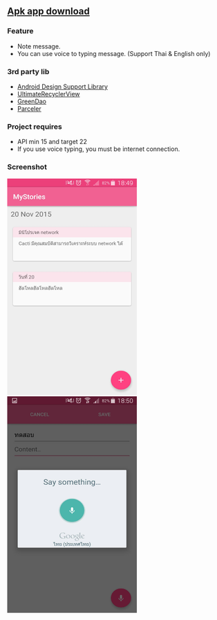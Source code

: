 ## <a href="https://github.com/w33vit/MyStories/raw/master/app/app-release.apk">Apk app download</a>

### Feature
- Note message.
- You can use voice to typing message. (Support Thai & English only)

### 3rd party lib
- <a href="http://developer.android.com/tools/support-library/features.html#design">Android Design Support Library</a>
- <a href="https://github.com/cymcsg/UltimateRecyclerView">UltimateRecyclerView</a>
- <a href="https://github.com/greenrobot/greenDAO">GreenDao</a>
- <a href="https://github.com/johncarl81/parceler">Parceler</a>

### Project requires
- API min 15 and target 22
- If you use voice typing, you must be internet connection.

### Screenshot
<img src="https://raw.githubusercontent.com/w33vit/MyStories/master/ss1.jpg" width="300" height="500" />
<img src="https://raw.githubusercontent.com/w33vit/MyStories/master/ss2.jpg" width="300" height="500" />
